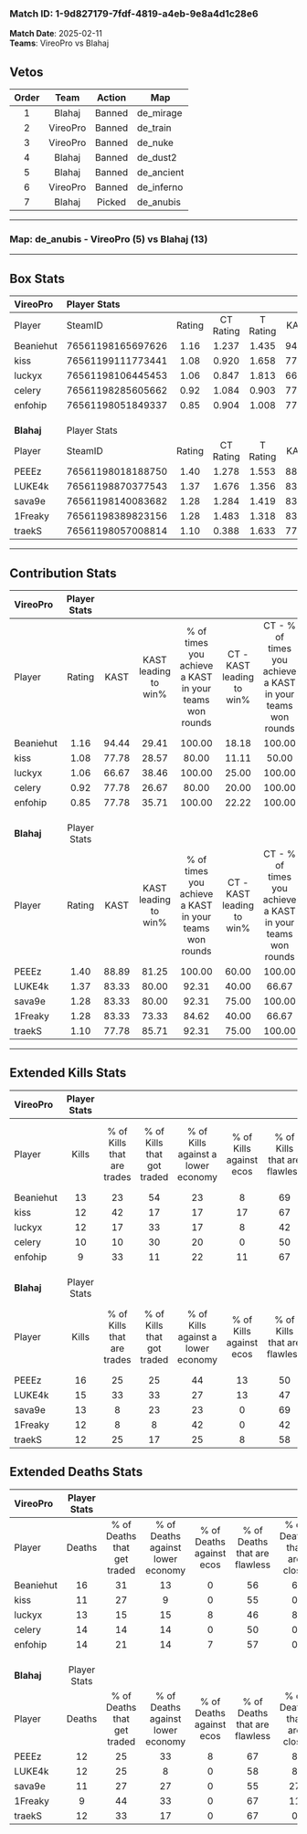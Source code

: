 ### Match ID: 1-9d827179-7fdf-4819-a4eb-9e8a4d1c28e6  
**Match Date**: 2025-02-11  
**Teams**: VireoPro vs Blahaj  

## Vetos  

| Order | Team | Action | Map |
| :---: | :--: | :----: | --- |
| 1 | Blahaj | Banned | de_mirage |
| 2 | VireoPro | Banned | de_train |
| 3 | VireoPro | Banned | de_nuke |
| 4 | Blahaj | Banned | de_dust2 |
| 5 | Blahaj | Banned | de_ancient |
| 6 | VireoPro | Banned | de_inferno |
| 7 | Blahaj | Picked | de_anubis |

---  

### **Map**: de_anubis - VireoPro (5) vs Blahaj (13)  
---  

## Box Stats  

| **VireoPro** | Player Stats      |        |           |          |       |      |       |         |        |      |     |
| :- | :- | :-: | :-: | :-: | :-: | :-: | :-: | :-: | :-: | :-: | :-: |
| Player       | SteamID           | Rating | CT Rating | T Rating | KAST  | ADR  | Kills | Assists | Deaths | K/D  | HS% |
| Beaniehut    | 76561198165697626 |  1.16  |   1.237   |  1.435   | 94.44 | 72.3 |  13   |    4    |   16   | 0.81 | 30  |
| kiss         | 76561199111773441 |  1.08  |   0.920   |  1.658   | 77.78 | 59.8 |  12   |    1    |   11   | 1.09 | 50  |
| luckyx       | 76561198106445453 |  1.06  |   0.847   |  1.813   | 66.67 | 94.2 |  12   |    4    |   13   | 0.92 | 66  |
| celery       | 76561198285605662 |  0.92  |   1.084   |  0.903   | 77.78 | 64.6 |  10   |    4    |   14   | 0.71 | 50  |
| enfohip      | 76561198051849337 |  0.85  |   0.904   |  1.008   | 77.78 | 56.4 |   9   |    4    |   14   | 0.64 | 77  |
|              |                   |        |           |          |       |      |       |         |        |      |     |
|              |                   |        |           |          |       |      |       |         |        |      |     |
|              |                   |        |           |          |       |      |       |         |        |      |     |
| **Blahaj**   | Player Stats      |        |           |          |       |      |       |         |        |      |     |
| Player       | SteamID           | Rating | CT Rating | T Rating | KAST  | ADR  | Kills | Assists | Deaths | K/D  | HS% |
| PEEEz        | 76561198018188750 |  1.40  |   1.278   |  1.553   | 88.89 | 81.9 |  16   |    3    |   12   | 1.33 | 62  |
| LUKE4k       | 76561198870377543 |  1.37  |   1.676   |  1.356   | 83.33 | 95.7 |  15   |    6    |   12   | 1.25 | 33  |
| sava9e       | 76561198140083682 |  1.28  |   1.284   |  1.419   | 83.33 | 80.5 |  13   |   10    |   11   | 1.18 | 38  |
| 1Freaky      | 76561198389823156 |  1.28  |   1.483   |  1.318   | 83.33 | 81.6 |  12   |    7    |   9    | 1.33 | 50  |
| traekS       | 76561198057008814 |  1.10  |   0.388   |  1.633   | 77.78 | 72.6 |  12   |    3    |   12   | 1.00 | 41  |
---  

## Contribution Stats  

| **VireoPro** | Player Stats |       |                      |                                                        |                           |                                                             |                          |                                                            |
| :- | :-: | :-: | :-: | :-: | :-: | :-: | :-: | :-: |
| Player       |    Rating    | KAST  | KAST leading to win% | % of times you achieve a KAST in your teams won rounds | CT - KAST leading to win% | CT - % of times you achieve a KAST in your teams won rounds | T - KAST leading to win% | T - % of times you achieve a KAST in your teams won rounds |
| Beaniehut    |     1.16     | 94.44 |        29.41         |                         100.00                         |           18.18           |                           100.00                            |          50.00           |                           100.00                           |
| kiss         |     1.08     | 77.78 |        28.57         |                         80.00                          |           11.11           |                            50.00                            |          60.00           |                           100.00                           |
| luckyx       |     1.06     | 66.67 |        38.46         |                         100.00                         |           25.00           |                           100.00                            |          60.00           |                           100.00                           |
| celery       |     0.92     | 77.78 |        26.67         |                         80.00                          |           20.00           |                           100.00                            |          40.00           |                           66.67                            |
| enfohip      |     0.85     | 77.78 |        35.71         |                         100.00                         |           22.22           |                           100.00                            |          60.00           |                           100.00                           |
|              |              |       |                      |                                                        |                           |                                                             |                          |                                                            |
|              |              |       |                      |                                                        |                           |                                                             |                          |                                                            |
|              |              |       |                      |                                                        |                           |                                                             |                          |                                                            |
| **Blahaj**   | Player Stats |       |                      |                                                        |                           |                                                             |                          |                                                            |
| Player       |    Rating    | KAST  | KAST leading to win% | % of times you achieve a KAST in your teams won rounds | CT - KAST leading to win% | CT - % of times you achieve a KAST in your teams won rounds | T - KAST leading to win% | T - % of times you achieve a KAST in your teams won rounds |
| PEEEz        |     1.40     | 88.89 |        81.25         |                         100.00                         |           60.00           |                           100.00                            |          90.91           |                           100.00                           |
| LUKE4k       |     1.37     | 83.33 |        80.00         |                         92.31                          |           40.00           |                            66.67                            |          100.00          |                           100.00                           |
| sava9e       |     1.28     | 83.33 |        80.00         |                         92.31                          |           75.00           |                           100.00                            |          81.82           |                           90.00                            |
| 1Freaky      |     1.28     | 83.33 |        73.33         |                         84.62                          |           40.00           |                            66.67                            |          90.00           |                           90.00                            |
| traekS       |     1.10     | 77.78 |        85.71         |                         92.31                          |           75.00           |                           100.00                            |          90.00           |                           90.00                            |
---  

## Extended Kills Stats  

| **VireoPro** | Player Stats |                            |                            |                                    |                         |                              |                                 |                                       |                    |           |
| :- | :-: | :-: | :-: | :-: | :-: | :-: | :-: | :-: | :-: | :-: |
| Player       |    Kills     | % of Kills that are trades | % of Kills that got traded | % of Kills against a lower economy | % of Kills against ecos | % of Kills that are flawless | % of Kills that are close duels | % of Kills that are assisted by flash | Pistol Round Kills | AWP Kills |
| Beaniehut    |      13      |             23             |             54             |                 23                 |            8            |              69              |               15                |                   8                   |         0          |     0     |
| kiss         |      12      |             42             |             17             |                 17                 |           17            |              67              |                8                |                   0                   |         3          |     0     |
| luckyx       |      12      |             17             |             33             |                 17                 |            8            |              42              |                0                |                   0                   |         1          |     0     |
| celery       |      10      |             10             |             30             |                 20                 |            0            |              50              |               20                |                   0                   |         1          |     0     |
| enfohip      |      9       |             33             |             11             |                 22                 |           11            |              67              |               11                |                   0                   |         2          |     0     |
|              |              |                            |                            |                                    |                         |                              |                                 |                                       |                    |           |
|              |              |                            |                            |                                    |                         |                              |                                 |                                       |                    |           |
|              |              |                            |                            |                                    |                         |                              |                                 |                                       |                    |           |
| **Blahaj**   | Player Stats |                            |                            |                                    |                         |                              |                                 |                                       |                    |           |
| Player       |    Kills     | % of Kills that are trades | % of Kills that got traded | % of Kills against a lower economy | % of Kills against ecos | % of Kills that are flawless | % of Kills that are close duels | % of Kills that are assisted by flash | Pistol Round Kills | AWP Kills |
| PEEEz        |      16      |             25             |             25             |                 44                 |           13            |              50              |                0                |                   6                   |         3          |     0     |
| LUKE4k       |      15      |             33             |             33             |                 27                 |           13            |              47              |                7                |                  13                   |         1          |     0     |
| sava9e       |      13      |             8              |             23             |                 23                 |            0            |              69              |                8                |                   0                   |         2          |     0     |
| 1Freaky      |      12      |             8              |             8              |                 42                 |            0            |              42              |                0                |                   0                   |         3          |     0     |
| traekS       |      12      |             25             |             17             |                 25                 |            8            |              58              |                0                |                  17                   |         1          |     0     |
## Extended Deaths Stats  

| **VireoPro** | Player Stats |                             |                                   |                          |                               |                            |                           |               |
| :- | :-: | :-: | :-: | :-: | :-: | :-: | :-: | :-: |
| Player       |    Deaths    | % of Deaths that get traded | % of Deaths against lower economy | % of Deaths against ecos | % of Deaths that are flawless | % of Deaths that are close | % of Deaths while blinded | Deaths to AWP |
| Beaniehut    |      16      |             31              |                13                 |            0             |              56               |             6              |             6             |       0       |
| kiss         |      11      |             27              |                 9                 |            0             |              55               |             0              |             9             |       0       |
| luckyx       |      13      |             15              |                15                 |            8             |              46               |             8              |             0             |       0       |
| celery       |      14      |             14              |                14                 |            0             |              50               |             0              |             7             |       0       |
| enfohip      |      14      |             21              |                14                 |            7             |              57               |             0              |            14             |       0       |
|              |              |                             |                                   |                          |                               |                            |                           |               |
|              |              |                             |                                   |                          |                               |                            |                           |               |
|              |              |                             |                                   |                          |                               |                            |                           |               |
| **Blahaj**   | Player Stats |                             |                                   |                          |                               |                            |                           |               |
| Player       |    Deaths    | % of Deaths that get traded | % of Deaths against lower economy | % of Deaths against ecos | % of Deaths that are flawless | % of Deaths that are close | % of Deaths while blinded | Deaths to AWP |
| PEEEz        |      12      |             25              |                33                 |            8             |              67               |             8              |             0             |       0       |
| LUKE4k       |      12      |             25              |                 8                 |            0             |              58               |             8              |             0             |       0       |
| sava9e       |      11      |             27              |                27                 |            0             |              55               |             27             |             0             |       0       |
| 1Freaky      |      9       |             44              |                33                 |            0             |              67               |             11             |            11             |       0       |
| traekS       |      12      |             33              |                17                 |            0             |              67               |             0              |             0             |       0       |
